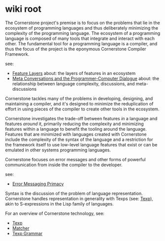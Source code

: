 # wiki root

The Cornerstone project's premise is to focus on the problems that lie in the
ecosystem of programming languages and thus deliberately minimizing the
complexity of the programming language.  The ecosystem of a programming language
is composed of many tools that integrate and interact with each other.  The
fundamental tool for a programming language is a compiler, and thus the focus of
the project is the eponymous Cornerstone Compiler Framework.

see:
- [Feature Layers](feature-layers.md)
  about: the layers of features in an ecosystem
- [Meta Conversations and the Programmer-Computer Dialogue](meta-conversation.md)
  about: the relationship between language complexity, discussions, and
  meta-discussions

Cornerstone tackles many of the problems in developing, designing, and
maintaining a compiler, and it's designed to minimize the reduplication of
effort in using pieces of the compiler to create other tools in the ecosystem.

Cornerstone investigates the trade-off between features _in_ a language and
features _around_ it, primarily reducing the complexity and minimizing features
within a language to benefit the tooling around the language.  Features that are
minimized with languages created with Cornerstone include the complexity of the
syntax of the language and a restriction for the framework itself to use
low-level language features that exist or can be emulated in other systems
programming languages.

Cornerstone focuses on error messages and other forms of powerful communication
from inside the compiler to the developer.

see:
- [Error Messaging Primacy](error-messages.md)

Syntax is the discussion of the problem of language representation.  Cornerstone
handles representation in generality with Texps (see: [Texp](texp.md)), akin to
S-expressions in the Lisp family of languages.

For an overview of Cornerstone technology, see:
- [Texp](texp.md)
- [Matcher](matcher.md)
- [Texp Grammar](texp-grammar.md)
